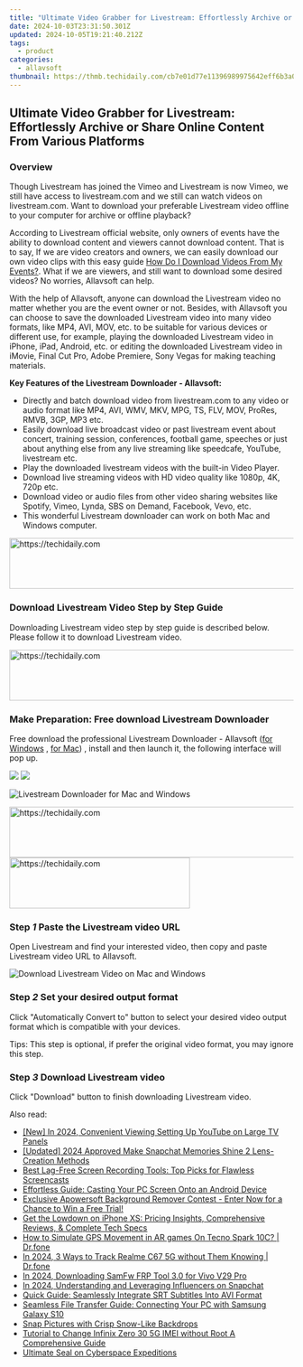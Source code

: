 ```yaml
---
title: "Ultimate Video Grabber for Livestream: Effortlessly Archive or Share Online Content From Various Platforms"
date: 2024-10-03T23:31:50.301Z
updated: 2024-10-05T19:21:40.212Z
tags:
  - product
categories:
  - allavsoft
thumbnail: https://thmb.techidaily.com/cb7e01d77e11396989975642eff6b3a0f5621896796311364cd34b031c122e69.jpg
---
```


## Ultimate Video Grabber for Livestream: Effortlessly Archive or Share Online Content From Various Platforms

### Overview

Though Livestream has joined the Vimeo and Livestream is now Vimeo, we still have access to livestream.com and we still can watch videos on livestream.com. Want to download your preferable Livestream video offline to your computer for archive or offline playback? 

According to Livestream official website, only owners of events have the ability to download content and viewers cannot download content. That is to say, If we are video creators and owners, we can easily download our own video clips with this easy guide [How Do I Download Videos From My Events?](https://help.livestream.com/hc/en-us/articles/360002069327-How-Do-I-Download-Videos-From-My-Events-). What if we are viewers, and still want to download some desired videos? No worries, Allavsoft can help.

With the help of Allavsoft, anyone can download the Livestream video no matter whether you are the event owner or not. Besides, with Allavsoft you can choose to save the downloaded Livestream video into many video formats, like MP4, AVI, MOV, etc. to be suitable for various devices or different use, for example, playing the downloaded Livestream video in iPhone, iPad, Android, etc. or editing the downloaded Livestream video in iMovie, Final Cut Pro, Adobe Premiere, Sony Vegas for making teaching materials.

**Key Features of the Livestream Downloader - Allavsoft:**

* Directly and batch download video from livestream.com to any video or audio format like MP4, AVI, WMV, MKV, MPG, TS, FLV, MOV, ProRes, RMVB, 3GP, MP3 etc.
* Easily download live broadcast video or past livestream event about concert, training session, conferences, football game, speeches or just about anything else from any live streaming like speedcafe, YouTube, livestream etc.
* Play the downloaded livestream videos with the built-in Video Player.
* Download live streaming videos with HD video quality like 1080p, 4K, 720p etc.
* Download video or audio files from other video sharing websites like Spotify, Vimeo, Lynda, SBS on Demand, Facebook, Vevo, etc.
* This wonderful Livestream downloader can work on both Mac and Windows computer.

<!-- affiliate ads begin -->
<a href="https://ephamedtechinc.pxf.io/c/5597632/2126492/26400" target="_top" id="2126492">
  <img src="//a.impactradius-go.com/display-ad/26400-2126492" border="0" alt="https://techidaily.com" width="640" height="90"/>
</a>
<img height="0" width="0" src="https://ephamedtechinc.pxf.io/i/5597632/2126492/26400" style="position:absolute;visibility:hidden;" border="0" />
<!-- affiliate ads end -->

### Download Livestream Video Step by Step Guide

Downloading Livestream video step by step guide is described below. Please follow it to download Livestream video.

<!-- affiliate ads begin -->
<a href="https://appsumo.8odi.net/c/5597632/2144299/7443" target="_top" id="2144299">
  <img src="//a.impactradius-go.com/display-ad/7443-2144299" border="0" alt="https://techidaily.com" width="728" height="90"/>
</a>
<img height="0" width="0" src="https://appsumo.8odi.net/i/5597632/2144299/7443" style="position:absolute;visibility:hidden;" border="0" />
<!-- affiliate ads end -->

### Make Preparation: Free download Livestream Downloader

Free download the professional Livestream Downloader - Allavsoft ([for Windows](https://tools.techidaily.com/allavsoft/products/) , [for Mac](https://tools.techidaily.com/allavsoft/products/)) , install and then launch it, the following interface will pop up.

[![](https://www.allavsoft.com/how-to/../images/how-to/free-download-win.jpg)](https://tools.techidaily.com/allavsoft/products/) [![](https://www.allavsoft.com/how-to/../images/how-to/free-download-mac.jpg)](https://tools.techidaily.com/allavsoft/products/)

![Livestream Downloader for Mac and Windows](https://www.allavsoft.com/how-to/../images/allavsoft/screen-shot-600.jpg)

<!-- affiliate ads begin -->
<a href="https://aligracehair.sjv.io/c/5597632/1934142/19272" target="_top" id="1934142">
  <img src="//a.impactradius-go.com/display-ad/19272-1934142" border="0" alt="https://techidaily.com" width="728" height="90"/>
</a>
<img height="0" width="0" src="https://aligracehair.sjv.io/i/5597632/1934142/19272" style="position:absolute;visibility:hidden;" border="0" />
<!-- affiliate ads end -->

<!-- affiliate ads begin -->
<a href="https://wigfever.sjv.io/c/5597632/2014850/22899" target="_top" id="2014850">
  <img src="//a.impactradius-go.com/display-ad/22899-2014850" border="0" alt="https://techidaily.com" width="320" height="90"/>
</a>
<img height="0" width="0" src="https://wigfever.sjv.io/i/5597632/2014850/22899" style="position:absolute;visibility:hidden;" border="0" />
<!-- affiliate ads end -->

### Step _1_ Paste the Livestream video URL

Open Livestream and find your interested video, then copy and paste Livestream video URL to Allavsoft.

![Download Livestream Video on Mac and Windows](https://www.allavsoft.com/how-to/../images/how-to/download-livestream-video/download-livestream-video.jpg)

### Step _2_ Set your desired output format

Click "Automatically Convert to" button to select your desired video output format which is compatible with your devices.

Tips: This step is optional, if prefer the original video format, you may ignore this step.

### Step _3_ Download Livestream video

Click "Download" button to finish downloading Livestream video.

<ins class="adsbygoogle"
     style="display:block"
     data-ad-format="autorelaxed"
     data-ad-client="ca-pub-7571918770474297"
     data-ad-slot="1223367746"></ins>

<ins class="adsbygoogle"
     style="display:block"
     data-ad-client="ca-pub-7571918770474297"
     data-ad-slot="8358498916"
     data-ad-format="auto"
     data-full-width-responsive="true"></ins>

<span class="atpl-alsoreadstyle">Also read:</span>
<div><ul>
<li><a href="https://youtube-lab.techidaily.com/n-2024-convenient-viewing-setting-up-youtube-on-large-tv-panels/"><u>[New] In 2024, Convenient Viewing Setting Up YouTube on Large TV Panels</u></a></li>
<li><a href="https://snapchat-videos.techidaily.com/updated-2024-approved-make-snapchat-memories-shine-2-lens-creation-methods/"><u>[Updated] 2024 Approved Make Snapchat Memories Shine 2 Lens-Creation Methods</u></a></li>
<li><a href="https://win-bits.techidaily.com/best-lag-free-screen-recording-tools-top-picks-for-flawless-screencasts/"><u>Best Lag-Free Screen Recording Tools: Top Picks for Flawless Screencasts</u></a></li>
<li><a href="https://win-bits.techidaily.com/effortless-guide-casting-your-pc-screen-onto-an-android-device/"><u>Effortless Guide: Casting Your PC Screen Onto an Android Device</u></a></li>
<li><a href="https://win-bits.techidaily.com/exclusive-apowersoft-background-remover-contest-enter-now-for-a-chance-to-win-a-free-trial/"><u>Exclusive Apowersoft Background Remover Contest - Enter Now for a Chance to Win a Free Trial!</u></a></li>
<li><a href="https://win-bits.techidaily.com/get-the-lowdown-on-iphone-xs-pricing-insights-comprehensive-reviews-and-complete-tech-specs/"><u>Get the Lowdown on iPhone XS: Pricing Insights, Comprehensive Reviews, & Complete Tech Specs</u></a></li>
<li><a href="https://fake-location.techidaily.com/how-to-simulate-gps-movement-in-ar-games-on-tecno-spark-10c-drfone-by-drfone-virtual-android/"><u>How to Simulate GPS Movement in AR games On Tecno Spark 10C? | Dr.fone</u></a></li>
<li><a href="https://android-location-track.techidaily.com/in-2024-3-ways-to-track-realme-c67-5g-without-them-knowing-drfone-by-drfone-virtual-android/"><u>In 2024, 3 Ways to Track Realme C67 5G without Them Knowing | Dr.fone</u></a></li>
<li><a href="https://android-unlock.techidaily.com/in-2024-downloading-samfw-frp-tool-30-for-vivo-v29-pro-by-drfone-android/"><u>In 2024, Downloading SamFw FRP Tool 3.0 for Vivo V29 Pro</u></a></li>
<li><a href="https://some-guidance.techidaily.com/in-2024-understanding-and-leveraging-influencers-on-snapchat/"><u>In 2024, Understanding and Leveraging Influencers on Snapchat</u></a></li>
<li><a href="https://win-bits.techidaily.com/quick-guide-seamlessly-integrate-srt-subtitles-into-avi-format/"><u>Quick Guide: Seamlessly Integrate SRT Subtitles Into AVI Format</u></a></li>
<li><a href="https://win-bits.techidaily.com/seamless-file-transfer-guide-connecting-your-pc-with-samsung-galaxy-s10/"><u>Seamless File Transfer Guide: Connecting Your PC with Samsung Galaxy S10</u></a></li>
<li><a href="https://win-bits.techidaily.com/snap-pictures-with-crisp-snow-like-backdrops/"><u>Snap Pictures with Crisp Snow-Like Backdrops</u></a></li>
<li><a href="https://sim-unlock.techidaily.com/tutorial-to-change-infinix-zero-30-5g-imei-without-root-a-comprehensive-guide-by-drfone-android/"><u>Tutorial to Change Infinix Zero 30 5G IMEI without Root A Comprehensive Guide</u></a></li>
<li><a href="https://extra-resources.techidaily.com/ultimate-seal-on-cyberspace-expeditions/"><u>Ultimate Seal on Cyberspace Expeditions</u></a></li>
</ul></div>

